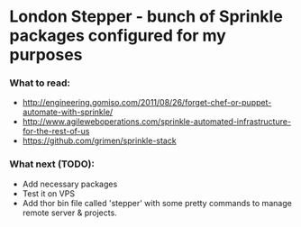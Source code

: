 # London Stepper - bunch of Sprinkle packages configured for my purposes

### What to read:

 * http://engineering.gomiso.com/2011/08/26/forget-chef-or-puppet-automate-with-sprinkle/
 * http://www.agileweboperations.com/sprinkle-automated-infrastructure-for-the-rest-of-us
 * https://github.com/grimen/sprinkle-stack

### What next (TODO):

 * Add necessary packages
 * Test it on VPS
 * Add thor bin file called 'stepper' with some pretty commands to manage remote server & projects.
 
 

